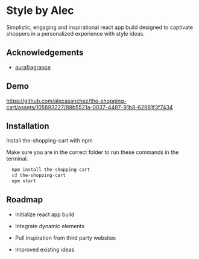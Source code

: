 
# Style by Alec

Simplistic, engaging and inspirational react app build designed to captivate shoppers in a personalized experience with style ideas. 


## Acknowledgements

 - [aurafragrance](https://www.aurafragrance.com/?gad=1&gclid=CjwKCAjwzJmlBhBBEiwAEJyLuwe5aXWg8VraS-Y0yPM6yMNYfPNp4QuR3POJAALdV0RXdA18HZgrfhoCT3cQAvD_BwE)



## Demo
https://github.com/alecasanchez/the-shopping-cart/assets/105893227/88b5521a-0037-4487-91b8-62981f3f7434



## Installation

Install the-shopping-cart with npm

Make sure you are in the correct folder to run these commands in the terminal.
```bash
  npm install the-shopping-cart
  cd the-shopping-cart
  npm start
```
    
## Roadmap

- Initialize react app build

- Integrate dynamic elements 

- Pull inspiration from third party websites

- Improved existing ideas

